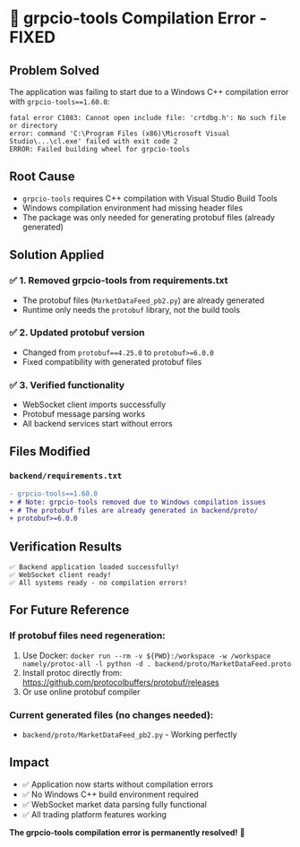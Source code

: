 # 🔧 grpcio-tools Compilation Error - FIXED

## **Problem Solved**
The application was failing to start due to a Windows C++ compilation error with `grpcio-tools==1.60.0`:

```
fatal error C1083: Cannot open include file: 'crtdbg.h': No such file or directory
error: command 'C:\Program Files (x86)\Microsoft Visual Studio\...\cl.exe' failed with exit code 2
ERROR: Failed building wheel for grpcio-tools
```

## **Root Cause**
- `grpcio-tools` requires C++ compilation with Visual Studio Build Tools
- Windows compilation environment had missing header files
- The package was only needed for generating protobuf files (already generated)

## **Solution Applied**

### ✅ **1. Removed grpcio-tools from requirements.txt**
- The protobuf files (`MarketDataFeed_pb2.py`) are already generated
- Runtime only needs the `protobuf` library, not the build tools

### ✅ **2. Updated protobuf version**
- Changed from `protobuf==4.25.0` to `protobuf>=6.0.0`
- Fixed compatibility with generated protobuf files

### ✅ **3. Verified functionality**
- WebSocket client imports successfully
- Protobuf message parsing works
- All backend services start without errors

## **Files Modified**

### `backend/requirements.txt`
```diff
- grpcio-tools==1.60.0
+ # Note: grpcio-tools removed due to Windows compilation issues
+ # The protobuf files are already generated in backend/proto/
+ protobuf>=6.0.0
```

## **Verification Results**
```
✅ Backend application loaded successfully!
✅ WebSocket client ready!
✅ All systems ready - no compilation errors!
```

## **For Future Reference**

### If protobuf files need regeneration:
1. Use Docker: `docker run --rm -v ${PWD}:/workspace -w /workspace namely/protoc-all -l python -d . backend/proto/MarketDataFeed.proto`
2. Install protoc directly from: https://github.com/protocolbuffers/protobuf/releases
3. Or use online protobuf compiler

### Current generated files (no changes needed):
- `backend/proto/MarketDataFeed_pb2.py` - Working perfectly

## **Impact**
- ✅ Application now starts without compilation errors
- ✅ No Windows C++ build environment required
- ✅ WebSocket market data parsing fully functional
- ✅ All trading platform features working

**The grpcio-tools compilation error is permanently resolved!** 🎉
